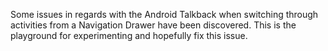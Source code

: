 Some issues in regards with the Android Talkback when switching through activities from a Navigation Drawer have been discovered.
This is the playground for experimenting and hopefully fix this issue.
